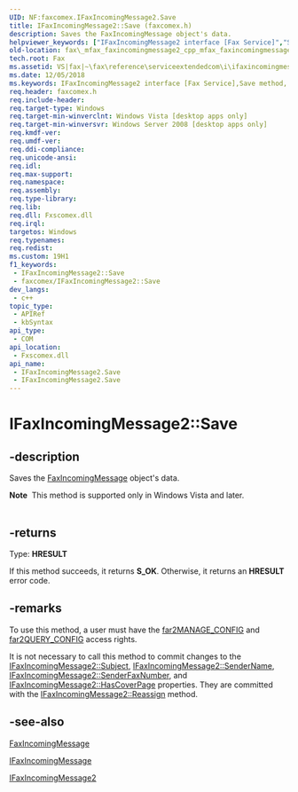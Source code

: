 ```yaml
---
UID: NF:faxcomex.IFaxIncomingMessage2.Save
title: IFaxIncomingMessage2::Save (faxcomex.h)
description: Saves the FaxIncomingMessage object's data.
helpviewer_keywords: ["IFaxIncomingMessage2 interface [Fax Service]","Save method","IFaxIncomingMessage2.Save","IFaxIncomingMessage2::Save","Save","Save method [Fax Service]","Save method [Fax Service]","IFaxIncomingMessage2 interface","_mfax_faxincomingmessage.save","fax._mfax_faxincomingmessage2_cpp_mfax_faxincomingmessage_save_cpp","fax._mfax_faxincomingmessage_save","faxcomex/IFaxIncomingMessage2::Save"]
old-location: fax\_mfax_faxincomingmessage2_cpp_mfax_faxincomingmessage_save_cpp.htm
tech.root: Fax
ms.assetid: VS|fax|~\fax\reference\serviceextendedcom\i\ifaxincomingmessage2\save.htm
ms.date: 12/05/2018
ms.keywords: IFaxIncomingMessage2 interface [Fax Service],Save method, IFaxIncomingMessage2.Save, IFaxIncomingMessage2::Save, Save, Save method [Fax Service], Save method [Fax Service],IFaxIncomingMessage2 interface, _mfax_faxincomingmessage.save, fax._mfax_faxincomingmessage2_cpp_mfax_faxincomingmessage_save_cpp, fax._mfax_faxincomingmessage_save, faxcomex/IFaxIncomingMessage2::Save
req.header: faxcomex.h
req.include-header: 
req.target-type: Windows
req.target-min-winverclnt: Windows Vista [desktop apps only]
req.target-min-winversvr: Windows Server 2008 [desktop apps only]
req.kmdf-ver: 
req.umdf-ver: 
req.ddi-compliance: 
req.unicode-ansi: 
req.idl: 
req.max-support: 
req.namespace: 
req.assembly: 
req.type-library: 
req.lib: 
req.dll: Fxscomex.dll
req.irql: 
targetos: Windows
req.typenames: 
req.redist: 
ms.custom: 19H1
f1_keywords:
 - IFaxIncomingMessage2::Save
 - faxcomex/IFaxIncomingMessage2::Save
dev_langs:
 - c++
topic_type:
 - APIRef
 - kbSyntax
api_type:
 - COM
api_location:
 - Fxscomex.dll
api_name:
 - IFaxIncomingMessage2.Save
 - IFaxIncomingMessage2.Save
---
```


# IFaxIncomingMessage2::Save


## -description

Saves the <a href="/previous-versions/windows/desktop/fax/-mfax-faxincomingmessage">FaxIncomingMessage</a> object's data.


<div class="alert"><b>Note</b>  This method is supported only in Windows Vista and later.</div><div> </div>



## -returns

Type: <b>HRESULT</b>

If this method succeeds, it returns <b>S_OK</b>. Otherwise, it returns an <b>HRESULT</b> error code.

## -remarks

To use this method, a user must have the <a href="/previous-versions/windows/desktop/api/faxcomex/ne-faxcomex-fax_access_rights_enum_2">far2MANAGE_CONFIG</a> and <a href="/previous-versions/windows/desktop/api/faxcomex/ne-faxcomex-fax_access_rights_enum_2">far2QUERY_CONFIG</a> access rights.

It is not necessary to call this method to commit changes to the <a href="/previous-versions/windows/desktop/fax/-mfax-faxincomingmessage-subject-vb">IFaxIncomingMessage2::Subject</a>, <a href="/previous-versions/windows/desktop/fax/-mfax-faxincomingmessage-sendername-vb">IFaxIncomingMessage2::SenderName</a>, <a href="/previous-versions/windows/desktop/fax/-mfax-faxincomingmessage-senderfaxnumber-vb">IFaxIncomingMessage2::SenderFaxNumber</a>, and <a href="/previous-versions/windows/desktop/fax/-mfax-faxincomingmessage-hascoverpage-vb">IFaxIncomingMessage2::HasCoverPage</a> properties. They are committed with the <a href="/previous-versions/windows/desktop/fax/-mfax-faxincomingmessage-reassign-vb">IFaxIncomingMessage2::Reassign</a> method.

## -see-also

<a href="/previous-versions/windows/desktop/fax/-mfax-faxincomingmessage">FaxIncomingMessage</a>



<a href="/previous-versions/windows/desktop/api/faxcomex/nn-faxcomex-ifaxincomingmessage">IFaxIncomingMessage</a>



<a href="/previous-versions/windows/desktop/api/faxcomex/nn-faxcomex-ifaxincomingmessage2">IFaxIncomingMessage2</a>

